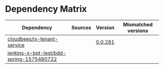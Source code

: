 # Dependency Matrix

Dependency | Sources | Version | Mismatched versions
---------- | ------- | ------- | -------------------
[cloudbees/jx-tenant-service](https://github.com/cloudbees/jx-tenant-service) |  | [0.0.281](https://github.com/cloudbees/jx-tenant-service/releases/tag/v0.0.281) | 
[jenkins-x-bot-test/bdd-spring-1575480722](https://github.com/jenkins-x-bot-test/bdd-spring-1575480722.git) |  | []() | 
